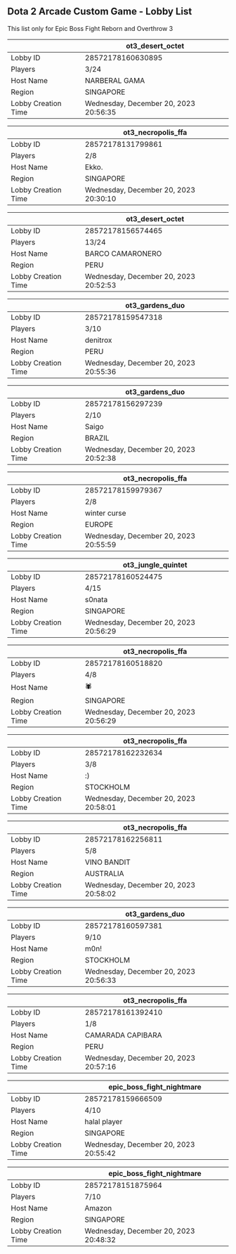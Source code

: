 ## Dota 2 Arcade Custom Game - Lobby List

This list only for Epic Boss Fight Reborn and Overthrow 3

|  | ot3_desert_octet |
| ------ | ------ |
| Lobby ID | 28572178160630895 |
| Players | 3/24 |
| Host Name | NARBERAL GAMA |
| Region | SINGAPORE |
| Lobby Creation Time | Wednesday, December 20, 2023 20:56:35 |


|  | ot3_necropolis_ffa |
| ------ | ------ |
| Lobby ID | 28572178131799861 |
| Players | 2/8 |
| Host Name | Ekko. |
| Region | SINGAPORE |
| Lobby Creation Time | Wednesday, December 20, 2023 20:30:10 |


|  | ot3_desert_octet |
| ------ | ------ |
| Lobby ID | 28572178156574465 |
| Players | 13/24 |
| Host Name | BARCO CAMARONERO |
| Region | PERU |
| Lobby Creation Time | Wednesday, December 20, 2023 20:52:53 |


|  | ot3_gardens_duo |
| ------ | ------ |
| Lobby ID | 28572178159547318 |
| Players | 3/10 |
| Host Name | denitrox |
| Region | PERU |
| Lobby Creation Time | Wednesday, December 20, 2023 20:55:36 |


|  | ot3_gardens_duo |
| ------ | ------ |
| Lobby ID | 28572178156297239 |
| Players | 2/10 |
| Host Name | Saigo |
| Region | BRAZIL |
| Lobby Creation Time | Wednesday, December 20, 2023 20:52:38 |


|  | ot3_necropolis_ffa |
| ------ | ------ |
| Lobby ID | 28572178159979367 |
| Players | 2/8 |
| Host Name | winter curse |
| Region | EUROPE |
| Lobby Creation Time | Wednesday, December 20, 2023 20:55:59 |


|  | ot3_jungle_quintet |
| ------ | ------ |
| Lobby ID | 28572178160524475 |
| Players | 4/15 |
| Host Name | s0nata |
| Region | SINGAPORE |
| Lobby Creation Time | Wednesday, December 20, 2023 20:56:29 |


|  | ot3_necropolis_ffa |
| ------ | ------ |
| Lobby ID | 28572178160518820 |
| Players | 4/8 |
| Host Name | 🕷 |
| Region | SINGAPORE |
| Lobby Creation Time | Wednesday, December 20, 2023 20:56:29 |


|  | ot3_necropolis_ffa |
| ------ | ------ |
| Lobby ID | 28572178162232634 |
| Players | 3/8 |
| Host Name | :) |
| Region | STOCKHOLM |
| Lobby Creation Time | Wednesday, December 20, 2023 20:58:01 |


|  | ot3_necropolis_ffa |
| ------ | ------ |
| Lobby ID | 28572178162256811 |
| Players | 5/8 |
| Host Name | VINO BANDIT |
| Region | AUSTRALIA |
| Lobby Creation Time | Wednesday, December 20, 2023 20:58:02 |


|  | ot3_gardens_duo |
| ------ | ------ |
| Lobby ID | 28572178160597381 |
| Players | 9/10 |
| Host Name | m0n! |
| Region | STOCKHOLM |
| Lobby Creation Time | Wednesday, December 20, 2023 20:56:33 |


|  | ot3_necropolis_ffa |
| ------ | ------ |
| Lobby ID | 28572178161392410 |
| Players | 1/8 |
| Host Name | CAMARADA CAPIBARA |
| Region | PERU |
| Lobby Creation Time | Wednesday, December 20, 2023 20:57:16 |


|  | epic_boss_fight_nightmare |
| ------ | ------ |
| Lobby ID | 28572178159666509 |
| Players | 4/10 |
| Host Name | halal player |
| Region | SINGAPORE |
| Lobby Creation Time | Wednesday, December 20, 2023 20:55:42 |


|  | epic_boss_fight_nightmare |
| ------ | ------ |
| Lobby ID | 28572178151875964 |
| Players | 7/10 |
| Host Name | Amazon |
| Region | SINGAPORE |
| Lobby Creation Time | Wednesday, December 20, 2023 20:48:32 |


